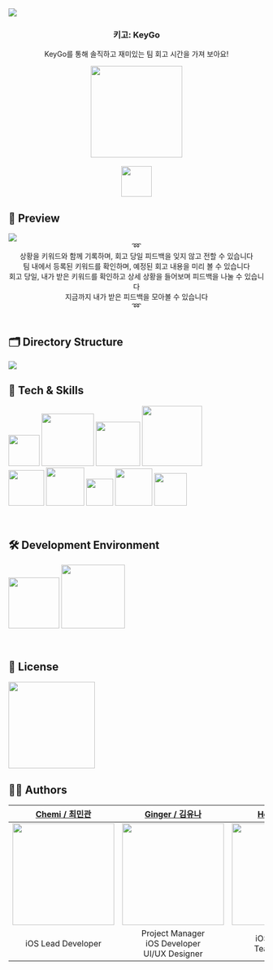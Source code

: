 <img src="https://user-images.githubusercontent.com/81340603/204945336-287ce115-ac38-409f-8136-039ae4d5e140.png" />
<h3 align="center">키고: KeyGo</h3>
<p align="center">KeyGo를 통해 솔직하고 재미있는 팀 회고 시간을 가져 보아요!</p>

<div style="display: flex; flex-direction: column;" align="center" >
  <a href="https://apps.apple.com/kr/app/%ED%82%A4%EA%B3%A0-keygo/id6444039454?l=en">
    <img src="https://user-images.githubusercontent.com/81340603/204947353-18c33fe9-c49b-443a-b1e2-7cf9a85bb91b.png" width=180px />
  </a>
  <p3>&nbsp;&nbsp;&nbsp;</p3>
  <a href="https://github.com/hwiwonK/MacC-Team-Maddori.Apple-Server">
    <img src="https://user-images.githubusercontent.com/81340603/204950025-e1fb934e-8d48-4fb3-a7f3-55dd465ed2f7.png" width=60px/>
  </a>
</div>


<h2>🧐 Preview</h2>
<img src="https://user-images.githubusercontent.com/81340603/204951310-45345674-3d00-4d72-a61b-bc6ddc996363.png" />

<div align="center">
  ➿<br>
  상황을 키워드와 함께 기록하며, 회고 당일 피드백을 잊지 않고 전할 수 있습니다<br>
  팀 내에서 등록된 키워드를 확인하며, 예정된 회고 내용을 미리 볼 수 있습니다<br>
  회고 당일, 내가 받은 키워드를 확인하고 상세 상황을 들어보며 피드백을 나눌 수 있습니다<br>
  지금까지 내가 받은 피드백을 모아볼 수 있습니다<br>
  ➿
</div>

<br>


<h2>🗂 Directory Structure</h2>
<img src="https://user-images.githubusercontent.com/81340603/204957214-2d19ce84-04d6-49c3-9c11-9984be7fd7d6.png" />


<br>


<h2>🔩 Tech & Skills</h2>

<img width="61" src="https://img.shields.io/badge/UIKit-blue"> <img width="103" src="https://img.shields.io/badge/Alamofire-blue"> <img width="87" src="https://img.shields.io/badge/SnapKit-blue"> <img width="118" src="https://img.shields.io/badge/AppleLogin-blue"> <br>
<img width="70" src="https://img.shields.io/badge/Figma-red"> <img width="75" src="https://img.shields.io/badge/Github-yellow"> <img width="53" src="https://img.shields.io/badge/Miro-yellow"> <img width="73" src="https://img.shields.io/badge/Notion-yellow"> <img width="64" src="https://img.shields.io/badge/Slack-yellow">


<br>


<h2>🛠 Development Environment</h2>

<img width="100" src="https://img.shields.io/badge/iOS-14+-silver"> <img width="125" src="https://img.shields.io/badge/Xcode-14.0-blue">


<br>


<h2>🔏 License</h2>
<img width="170" src="https://img.shields.io/badge/MIT License-2.0-yellow">


<br>

<h2>👨‍🎨 Authors</h2>

|[Chemi / 최민관](https://github.com/MMMIIIN)|[Ginger / 김유나](https://github.com/Guel-git)|[Hoya / 이성호](https://github.com/dangsal)|[Id / 이성민](https://github.com/seongmin221)|[Mary / 김휘원](https://github.com/hwiwonK)|
|:---:|:---:|:---:|:---:|:---:|
| <img width=200px src="https://github.com/MMMIIIN.png"/> | <img width=200px src="https://github.com/Guel-git.png"/> | <img width=200px src="https://github.com/dangsal.png"/> | <img width=200px src="https://github.com/seongmin221.png"/> | <img width=200px src="https://github.com/hwiwonK.png"/> | 
|<center>iOS Lead Developer</center>|<center>Project Manager<br>iOS Developer<br>UI/UX Designer</center>|<center>iOS Developer<br>Team Manager</center>|<center>iOS Developer<br>UI/UX Lead Designer</center>|<center>Backend Developer<br>UI/UX Designer</center>|
